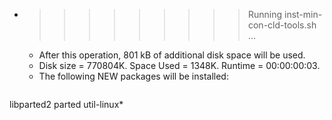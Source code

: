 * >>>>>>>>> Running inst-min-con-cld-tools.sh ...
  * After this operation, 801 kB of additional disk space will be used.
  * Disk size = 770804K. Space Used = 1348K. Runtime = 00:00:00:03.
  * The following NEW packages will be installed:
  ```bash
libparted2 parted util-linux*
  ```

